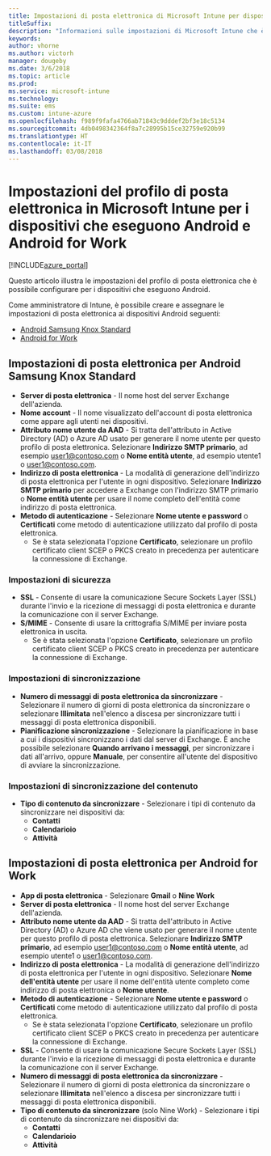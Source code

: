 ```yaml
---
title: Impostazioni di posta elettronica di Microsoft Intune per dispositivi Android e Android for Work
titleSuffix: 
description: "Informazioni sulle impostazioni di Microsoft Intune che è possibile usare per configurare le impostazioni di posta elettronica nei dispositivi che eseguono Android e Android for Work."
keywords: 
author: vhorne
ms.author: victorh
manager: dougeby
ms.date: 3/6/2018
ms.topic: article
ms.prod: 
ms.service: microsoft-intune
ms.technology: 
ms.suite: ems
ms.custom: intune-azure
ms.openlocfilehash: f989f9fafa4766ab71843c9dddef2bf3e18c5134
ms.sourcegitcommit: 4db0498342364f8a7c28995b15ce32759e920b99
ms.translationtype: HT
ms.contentlocale: it-IT
ms.lasthandoff: 03/08/2018
---
```

# <a name="email-profile-settings-in-microsoft-intune-for-devices-running-android-and-android-for-work"></a>Impostazioni del profilo di posta elettronica in Microsoft Intune per i dispositivi che eseguono Android e Android for Work

[!INCLUDE[azure_portal](./includes/azure_portal.md)]

Questo articolo illustra le impostazioni del profilo di posta elettronica che è possibile configurare per i dispositivi che eseguono Android.

Come amministratore di Intune, è possibile creare e assegnare le impostazioni di posta elettronica ai dispositivi Android seguenti:
- [Android Samsung Knox Standard](#android-samsung-knox-standard-email-settings)
- [Android for Work](#android-for-work-email-settings)

## <a name="android-samsung-knox-standard-email-settings"></a>Impostazioni di posta elettronica per Android Samsung Knox Standard
- **Server di posta elettronica** - Il nome host del server Exchange dell'azienda.
- **Nome account** - Il nome visualizzato dell'account di posta elettronica come appare agli utenti nei dispositivi.
- **Attributo nome utente da AAD** - Si tratta dell'attributo in Active Directory (AD) o Azure AD usato per generare il nome utente per questo profilo di posta elettronica. Selezionare **Indirizzo SMTP primario**, ad esempio user1@contoso.com o **Nome entità utente**, ad esempio utente1 o user1@contoso.com.
- **Indirizzo di posta elettronica** - La modalità di generazione dell'indirizzo di posta elettronica per l'utente in ogni dispositivo. Selezionare **Indirizzo SMTP primario** per accedere a Exchange con l'indirizzo SMTP primario o **Nome entità utente** per usare il nome completo dell'entità come indirizzo di posta elettronica.
- **Metodo di autenticazione** - Selezionare **Nome utente e password** o **Certificati** come metodo di autenticazione utilizzato dal profilo di posta elettronica.
    - Se è stata selezionata l'opzione **Certificato**, selezionare un profilo certificato client SCEP o PKCS creato in precedenza per autenticare la connessione di Exchange.

### <a name="security-settings"></a>Impostazioni di sicurezza

- **SSL** - Consente di usare la comunicazione Secure Sockets Layer (SSL) durante l'invio e la ricezione di messaggi di posta elettronica e durante la comunicazione con il server Exchange.
- **S/MIME** - Consente di usare la crittografia S/MIME per inviare posta elettronica in uscita.
    - Se è stata selezionata l'opzione **Certificato**, selezionare un profilo certificato client SCEP o PKCS creato in precedenza per autenticare la connessione di Exchange.

### <a name="synchronization-settings"></a>Impostazioni di sincronizzazione

- **Numero di messaggi di posta elettronica da sincronizzare** - Selezionare il numero di giorni di posta elettronica da sincronizzare o selezionare **Illimitata** nell'elenco a discesa per sincronizzare tutti i messaggi di posta elettronica disponibili.
- **Pianificazione sincronizzazione** - Selezionare la pianificazione in base a cui i dispositivi sincronizzano i dati dal server di Exchange. È anche possibile selezionare **Quando arrivano i messaggi**, per sincronizzare i dati all'arrivo, oppure **Manuale**, per consentire all'utente del dispositivo di avviare la sincronizzazione.

### <a name="content-sync-settings"></a>Impostazioni di sincronizzazione del contenuto

- **Tipo di contenuto da sincronizzare** - Selezionare i tipi di contenuto da sincronizzare nei dispositivi da:
    - **Contatti**
    - **Calendarioio**
    - **Attività**

## <a name="android-for-work-email-settings"></a>Impostazioni di posta elettronica per Android for Work

- **App di posta elettronica** - Selezionare **Gmail** o **Nine Work**
- **Server di posta elettronica** - Il nome host del server Exchange dell'azienda.
- **Attributo nome utente da AAD** - Si tratta dell'attributo in Active Directory (AD) o Azure AD che viene usato per generare il nome utente per questo profilo di posta elettronica. Selezionare **Indirizzo SMTP primario**, ad esempio user1@contoso.com o **Nome entità utente**, ad esempio utente1 o user1@contoso.com.
- **Indirizzo di posta elettronica** - La modalità di generazione dell'indirizzo di posta elettronica per l'utente in ogni dispositivo. Selezionare **Nome dell'entità utente** per usare il nome dell'entità utente completo come indirizzo di posta elettronica o **Nome utente**.
- **Metodo di autenticazione** - Selezionare **Nome utente e password** o **Certificati** come metodo di autenticazione utilizzato dal profilo di posta elettronica.
    - Se è stata selezionata l'opzione **Certificato**, selezionare un profilo certificato client SCEP o PKCS creato in precedenza per autenticare la connessione di Exchange.
- **SSL** - Consente di usare la comunicazione Secure Sockets Layer (SSL) durante l'invio e la ricezione di messaggi di posta elettronica e durante la comunicazione con il server Exchange.
- **Numero di messaggi di posta elettronica da sincronizzare** - Selezionare il numero di giorni di posta elettronica da sincronizzare o selezionare **Illimitata** nell'elenco a discesa per sincronizzare tutti i messaggi di posta elettronica disponibili.
- **Tipo di contenuto da sincronizzare** (solo Nine Work) - Selezionare i tipi di contenuto da sincronizzare nei dispositivi da:
    - **Contatti**
    - **Calendarioio**
    - **Attività**
